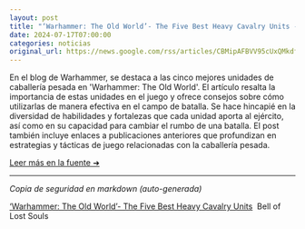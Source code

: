 ```yaml
---
layout: post
title: "‘Warhammer: The Old World’- The Five Best Heavy Cavalry Units - Bell of Lost Souls"
date: 2024-07-17T07:00:00
categories: noticias
original_url: https://news.google.com/rss/articles/CBMipAFBVV95cUxQMkdfbC1UQTZ2Mkk5YU5XQVBGanR4d0w1WkJLOG1BTTFNU2J5TExGbTc4cmM0R0xwal85dVBKV250VkF5SUp3R1JsbEdTcVFZNU9HNTRmbUVnOXRjcjFrVTcyY1hQdnFSaklGRTZWMkF6Q3Iwd2EyQ09FZDB5X1Y5M0xFNzdWOEhxOFB2X0RTdkZZT1dxRkZIcE1yd211bHVwY3I2VQ?oc=5
---
```


En el blog de Warhammer, se destaca a las cinco mejores unidades de caballería pesada en 'Warhammer: The Old World'. El artículo resalta la importancia de estas unidades en el juego y ofrece consejos sobre cómo utilizarlas de manera efectiva en el campo de batalla. Se hace hincapié en la diversidad de habilidades y fortalezas que cada unidad aporta al ejército, así como en su capacidad para cambiar el rumbo de una batalla. El post también incluye enlaces a publicaciones anteriores que profundizan en estrategias y tácticas de juego relacionadas con la caballería pesada.

[Leer más en la fuente ➜](https://news.google.com/rss/articles/CBMipAFBVV95cUxQMkdfbC1UQTZ2Mkk5YU5XQVBGanR4d0w1WkJLOG1BTTFNU2J5TExGbTc4cmM0R0xwal85dVBKV250VkF5SUp3R1JsbEdTcVFZNU9HNTRmbUVnOXRjcjFrVTcyY1hQdnFSaklGRTZWMkF6Q3Iwd2EyQ09FZDB5X1Y5M0xFNzdWOEhxOFB2X0RTdkZZT1dxRkZIcE1yd211bHVwY3I2VQ?oc=5)

---
*Copia de seguridad en markdown (auto-generada)*

[‘Warhammer: The Old World’- The Five Best Heavy Cavalry Units](https://news.google.com/rss/articles/CBMipAFBVV95cUxQMkdfbC1UQTZ2Mkk5YU5XQVBGanR4d0w1WkJLOG1BTTFNU2J5TExGbTc4cmM0R0xwal85dVBKV250VkF5SUp3R1JsbEdTcVFZNU9HNTRmbUVnOXRjcjFrVTcyY1hQdnFSaklGRTZWMkF6Q3Iwd2EyQ09FZDB5X1Y5M0xFNzdWOEhxOFB2X0RTdkZZT1dxRkZIcE1yd211bHVwY3I2VQ?oc=5)  Bell of Lost Souls
